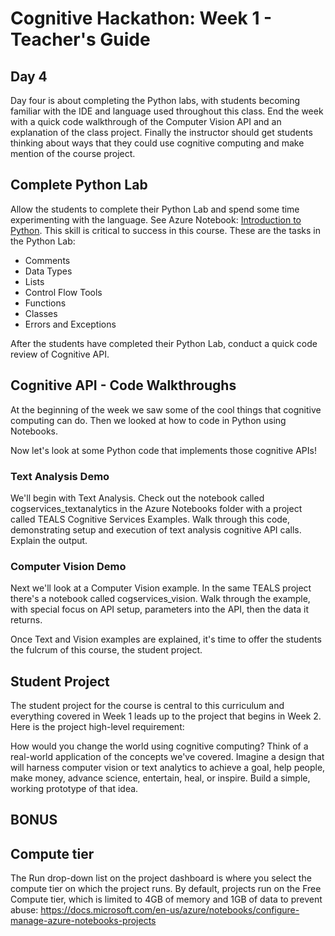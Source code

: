 # Cognitive Hackathon: Week 1 - Teacher's Guide
## Day 4

Day four is about completing the Python labs, with students becoming familiar with the IDE and language used throughout this class. End the week with a quick code walkthrough of the Computer Vision API and an explanation of the class project. Finally the instructor should get students thinking about ways that they could use cognitive computing and make mention of the course project.


## Complete Python Lab

Allow the students to complete their Python Lab and spend some time experimenting with the language. See Azure Notebook: [Introduction to Python]("https://notebooks.azure.com/dan-bcwqcg/projects/teals-cogserv-examples"). This skill is critical to success in this course. These are the tasks in the Python Lab:

* Comments
* Data Types
* Lists
* Control Flow Tools
* Functions
* Classes
* Errors and Exceptions

After the students have completed their Python Lab, conduct a quick code review of Cognitive API.

## Cognitive API - Code Walkthroughs

At the beginning of the week we saw some of the cool things that cognitive computing can do. Then we looked at how to code in Python using Notebooks.

Now let's look at some Python code that implements those cognitive APIs!

### Text Analysis Demo
We'll begin with Text Analysis. Check out the notebook called cogservices_textanalytics in the Azure Notebooks folder with a project called TEALS Cognitive Services Examples. Walk through this code, demonstrating setup and execution of text analysis cognitive API calls. Explain the output. 

### Computer Vision Demo
 Next we'll look at a Computer Vision example. In the same TEALS project there's a notebook called cogservices_vision. Walk through the example, with special focus on API setup, parameters into the API, then the data it returns.

Once Text and Vision examples are explained, it's time to offer the students the fulcrum of this course, the student project.

## Student Project

The student project for the course is central to this curriculum and everything covered in Week 1 leads up to the project that begins in Week 2.  Here is the project high-level requirement: 

How would you change the world using cognitive computing? Think of a real-world application of the concepts we've covered. Imagine a design that will harness computer vision or text analytics to achieve a goal, help people, make money, advance science, entertain, heal, or inspire. Build a simple, working prototype of that idea.

## BONUS

## Compute tier
The Run drop-down list on the project dashboard is where you select the compute tier on which the project runs. By default, projects run on the Free Compute tier, which is limited to 4GB of memory and 1GB of data to prevent abuse:
https://docs.microsoft.com/en-us/azure/notebooks/configure-manage-azure-notebooks-projects